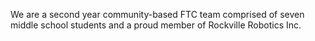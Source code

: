 We are a second year community-based FTC team comprised of seven middle school students and a proud member of Rockville Robotics Inc.

